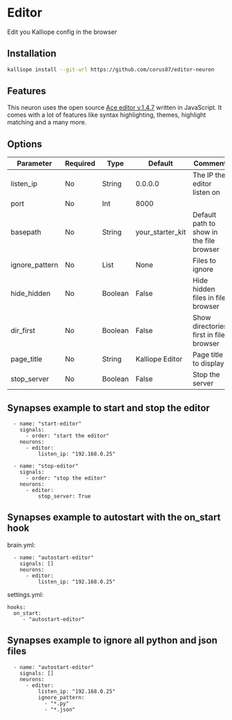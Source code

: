 # Editor
Edit you Kalliope config in the browser


## Installation
```bash
kalliope install --git-url https://github.com/corus87/editor-neuron
```

## Features
This neuron uses the open source [Ace editor v.1.4.7](https://github.com/ajaxorg/ace) written in JavaScript.
It comes with a lot of features like syntax highlighting, themes, highlight matching and a many more.

## Options

| Parameter      | Required | Type    | Default          | Comment                                  |
|----------------|----------|---------|------------------|------------------------------------------|
| listen_ip      | No       | String  | 0.0.0.0          | The IP the editor listen on              |
| port           | No       | Int     | 8000             |                                          |
| basepath       | No       | String  | your_starter_kit | Default path to show in the file browser |
| ignore_pattern | No       | List    | None             | Files to ignore                          |
| hide_hidden    | No       | Boolean | False            | Hide hidden files in file browser        |
| dir_first      | No       | Boolean | False            | Show directories first in file browser   |
| page_title     | No       | String  | Kalliope Editor  | Page title to display                    |
| stop_server    | No       | Boolean | False            | Stop the server                          |


## Synapses example to start and stop the editor

```
  - name: "start-editor"
    signals:
      - order: "start the editor"
    neurons:
      - editor:
          listen_ip: "192.168.0.25"

  - name: "stop-editor"
    signals:
      - order: "stop the editor"
    neurons:
      - editor:
          stop_server: True
```

## Synapses example to autostart with the on_start hook

brain.yml:
```
  - name: "autostart-editor"
    signals: []
    neurons:
      - editor:
          listen_ip: "192.168.0.25"

```

settings.yml:
```
hooks:
  on_start:
     - "autostart-editor"

```

## Synapses example to ignore all python and json files

```
  - name: "autostart-editor"
    signals: []
    neurons:
      - editor:
          listen_ip: "192.168.0.25"
          ignore_pattern:
            - "*.py"
            - "*.json"

```
